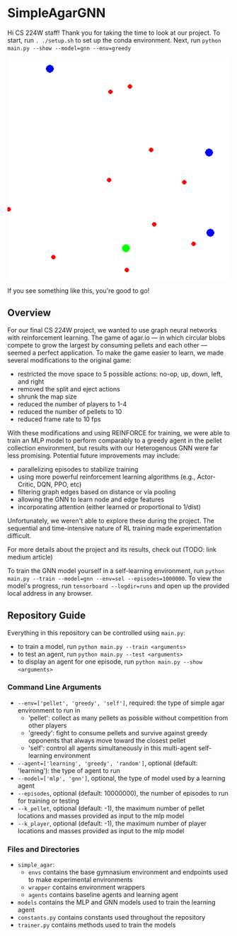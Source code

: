 # SimpleAgarGNN
Hi CS 224W staff! Thank you for taking the time to look at our project.
To start, run `. ./setup.sh` to set up the conda environment.
Next, run `python main.py --show --model=gnn --env=greedy`

![](res/animated_gnn_agent.gif)

If you see something like this, you're good to go!

## Overview
For our final CS 224W project, we wanted to use graph neural networks with reinforcement learning. The game of agar.io — in which circular blobs compete to grow the largest by consuming pellets and each other — seemed a perfect application. To make the game easier to learn, we made several modifications to the original game:
- restricted the move space to 5 possible actions: no-op, up, down, left, and right
- removed the split and eject actions
- shrunk the map size
- reduced the number of players to 1-4
- reduced the number of pellets to 10
- reduced frame rate to 10 fps

With these modifications and using REINFORCE for training, we were able to train an MLP model to perform comparably to a greedy agent in the pellet collection environment, but results with our Heterogenous GNN were far less promising. Potential future improvements may include:
- parallelizing episodes to stabilize training
- using more powerful reinforcement learning algorithms (e.g., Actor-Critic, DQN, PPO, etc)
- filtering graph edges based on distance or via pooling
- allowing the GNN to learn node and edge features
- incorporating attention (either learned or proportional to 1/dist)

Unfortunately, we weren't able to explore these during the project. The sequential and time-intensive nature of RL training made experimentation difficult.

For more details about the project and its results, check out (TODO: link medium article)

To train the GNN model yourself in a self-learning environment, run `python main.py --train --model=gnn --env=sel --episodes=1000000`. To view the model's progress, run `tensorboard --logdir=runs` and open up the provided local address in any browser.

## Repository Guide
Everything in this repository can be controlled using `main.py`:
- to train a model, run `python main.py --train <arguments>`
- to test an agent, run `python main.py --test <arguments>`
- to display an agent for one episode, run `python main.py --show <arguments>`

### Command Line Arguments
- `--env=['pellet', 'greedy', 'self']`, required: the type of simple agar environment to run in
    - 'pellet': collect as many pellets as possible without competition from other players
    - 'greedy': fight to consume pellets and survive against greedy opponents that always move toward the closest pellet
    - 'self': control all agents simultaneously in this multi-agent self-learning environment 
- `--agent=['learning', 'greedy', 'random']`, optional (default: 'learning'): the type of agent to run
- `--model=['mlp', 'gnn']`, optional, the type of model used by a learning agent
- `--episodes`, optional (default: 10000000), the number of episodes to run for training or testing
- `--k_pellet`, optional (default: -1), the maximum number of pellet locations and masses provided as input to the mlp model
- `--k_player`, optional (default: -1), the maximum number of player locations and masses provided as input to the mlp model

### Files and Directories
- `simple_agar`:
    - `envs` contains the base gymnasium environment and endpoints used to make experimental environments
    - `wrapper` contains environment wrappers
    - `agents` contains baseline agents and learning agent
- `models` contains the MLP and GNN models used to train the learning agent
- `constants.py` contains constants used throughout the repository
- `trainer.py` contains methods used to train the models
